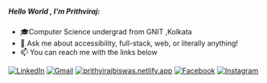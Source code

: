 ##### Hello World , I'm Prithviraj:

- 🎓Computer Science undergrad from GNIT ,Kolkata
- :speech_balloon: Ask me about accessibility, full-stack, web, or literally anything!
- :mailbox: You can reach me with the links below

[![LinkedIn](https://img.shields.io/badge/-LINKEDIN-0077B5?style=for-the-badge&logo=linkedin&logoColor=white)](https://www.linkedin.com/in/prithviraj-biswas-a9a827169/)
[![Gmail](https://img.shields.io/badge/-GMAIL-D14836?style=for-the-badge&logo=gmail&logoColor=white)](mailto:biswasprithviraj74@gmail.com)
[![prithvirajbiswas.netlify.app](https://img.shields.io/badge/-PRITHVIRAJBISWAS.NETLIFY.APP-000000?style=for-the-badge&logo=react&logoColor=white)](https://prithvirajbiswas.netlify.app)
[![Facebook](https://img.shields.io/badge/-FACEBOOK-0077B5?style=for-the-badge&logo=facebook&logoColor=white)](https://www.facebook.com/sourav.das.58760/)
[![Instagram](https://img.shields.io/badge/-INSTAGRAM-0077B5?style=for-the-badge&logo=instagram&logoColor=red)](https://www.facebook.com/sourav.das.58760/)

